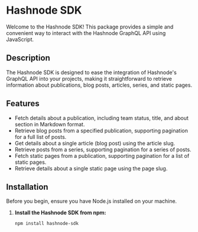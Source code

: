 # Hashnode SDK

Welcome to the Hashnode SDK! This package provides a simple and convenient way to interact with the Hashnode GraphQL API using JavaScript.

## Description

The Hashnode SDK is designed to ease the integration of Hashnode's GraphQL API into your projects, making it straightforward to retrieve information about publications, blog posts, articles, series, and static pages.

## Features

- Fetch details about a publication, including team status, title, and about section in Markdown format.
- Retrieve blog posts from a specified publication, supporting pagination for a full list of posts.
- Get details about a single article (blog post) using the article slug.
- Retrieve posts from a series, supporting pagination for a series of posts.
- Fetch static pages from a publication, supporting pagination for a list of static pages.
- Retrieve details about a single static page using the page slug.

## Installation

Before you begin, ensure you have Node.js installed on your machine.

1. **Install the Hashnode SDK from npm:**

   ```bash
   npm install hashnode-sdk
